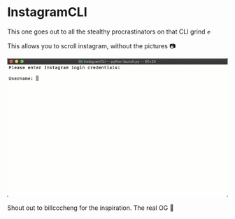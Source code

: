 # InstagramCLI

This one goes out to all the stealthy procrastinators on that CLI grind ✊

This allows you to scroll instagram, without the pictures 📷

![](InstagramCLI.gif)

Shout out to billcccheng for the inspiration. The real OG 🤩
